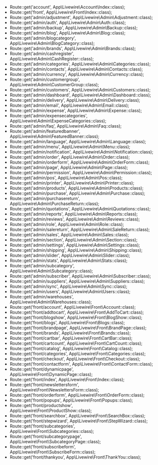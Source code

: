 - Route::get('account', App\Livewire\Account\Index::class);
- Route::get('front', App\Livewire\Front\Index::class);
- Route::get('admin/adjustment', App\Livewire\Admin\Adjustment::class);
- Route::get('admin/auth', App\Livewire\Admin\Auth::class);
- Route::get('admin/backup', App\Livewire\Admin\Backup::class);
- Route::get('admin/blog', App\Livewire\Admin\Blog::class);
- Route::get('admin/blogcategory', App\Livewire\Admin\BlogCategory::class);
- Route::get('admin/brands', App\Livewire\Admin\Brands::class);
- Route::get('admin/cashregister', App\Livewire\Admin\CashRegister::class);
- Route::get('admin/categories', App\Livewire\Admin\Categories::class);
- Route::get('admin/contacts', App\Livewire\Admin\Contacts::class);
- Route::get('admin/currency', App\Livewire\Admin\Currency::class);
- Route::get('admin/customergroup', App\Livewire\Admin\CustomerGroup::class);
- Route::get('admin/customers', App\Livewire\Admin\Customers::class);
- Route::get('admin/dashboard', App\Livewire\Admin\Dashboard::class);
- Route::get('admin/delivery', App\Livewire\Admin\Delivery::class);
- Route::get('admin/email', App\Livewire\Admin\Email::class);
- Route::get('admin/expense', App\Livewire\Admin\Expense::class);
- Route::get('admin/expensecategories', App\Livewire\Admin\ExpenseCategories::class);
- Route::get('admin/faq', App\Livewire\Admin\Faq::class);
- Route::get('admin/featuredbanner', App\Livewire\Admin\FeaturedBanner::class);
- Route::get('admin/language', App\Livewire\Admin\Language::class);
- Route::get('admin/menu', App\Livewire\Admin\Menu::class);
- Route::get('admin/notification', App\Livewire\Admin\Notification::class);
- Route::get('admin/order', App\Livewire\Admin\Order::class);
- Route::get('admin/orderform', App\Livewire\Admin\OrderForm::class);
- Route::get('admin/page', App\Livewire\Admin\Page::class);
- Route::get('admin/permission', App\Livewire\Admin\Permission::class);
- Route::get('admin/pos', App\Livewire\Admin\Pos::class);
- Route::get('admin/printer', App\Livewire\Admin\Printer::class);
- Route::get('admin/products', App\Livewire\Admin\Products::class);
- Route::get('admin/purchase', App\Livewire\Admin\Purchase::class);
- Route::get('admin/purchasereturn', App\Livewire\Admin\PurchaseReturn::class);
- Route::get('admin/quotations', App\Livewire\Admin\Quotations::class);
- Route::get('admin/reports', App\Livewire\Admin\Reports::class);
- Route::get('admin/reviews', App\Livewire\Admin\Reviews::class);
- Route::get('admin/role', App\Livewire\Admin\Role::class);
- Route::get('admin/salereturn', App\Livewire\Admin\SaleReturn::class);
- Route::get('admin/sales', App\Livewire\Admin\Sales::class);
- Route::get('admin/section', App\Livewire\Admin\Section::class);
- Route::get('admin/settings', App\Livewire\Admin\Settings::class);
- Route::get('admin/shipping', App\Livewire\Admin\Shipping::class);
- Route::get('admin/slider', App\Livewire\Admin\Slider::class);
- Route::get('admin/stats', App\Livewire\Admin\Stats::class);
- Route::get('admin/subcategory', App\Livewire\Admin\Subcategory::class);
- Route::get('admin/subscriber', App\Livewire\Admin\Subscriber::class);
- Route::get('admin/suppliers', App\Livewire\Admin\Suppliers::class);
- Route::get('admin/sync', App\Livewire\Admin\Sync::class);
- Route::get('admin/users', App\Livewire\Admin\Users::class);
- Route::get('admin/warehouses', App\Livewire\Admin\Warehouses::class);
- Route::get('front/account', App\Livewire\Front\Account::class);
- Route::get('front/addtocart', App\Livewire\Front\AddToCart::class);
- Route::get('front/blogshow', App\Livewire\Front\BlogShow::class);
- Route::get('front/blogs', App\Livewire\Front\Blogs::class);
- Route::get('front/brandpage', App\Livewire\Front\BrandPage::class);
- Route::get('front/brands', App\Livewire\Front\Brands::class);
- Route::get('front/cartbar', App\Livewire\Front\CartBar::class);
- Route::get('front/cartcount', App\Livewire\Front\CartCount::class);
- Route::get('front/catalog', App\Livewire\Front\Catalog::class);
- Route::get('front/categories', App\Livewire\Front\Categories::class);
- Route::get('front/checkout', App\Livewire\Front\Checkout::class);
- Route::get('front/contactform', App\Livewire\Front\ContactForm::class);
- Route::get('front/dynamicpage', App\Livewire\Front\DynamicPage::class);
- Route::get('front/index', App\Livewire\Front\Index::class);
- Route::get('front/newslettersform', App\Livewire\Front\NewslettersForm::class);
- Route::get('front/orderform', App\Livewire\Front\OrderForm::class);
- Route::get('front/popups', App\Livewire\Front\Popups::class);
- Route::get('front/productshow', App\Livewire\Front\ProductShow::class);
- Route::get('front/searchbox', App\Livewire\Front\SearchBox::class);
- Route::get('front/stepwizard', App\Livewire\Front\StepWizard::class);
- Route::get('front/subcategories', App\Livewire\Front\Subcategories::class);
- Route::get('front/subcategorypage', App\Livewire\Front\SubcategoryPage::class);
- Route::get('front/subscribeform', App\Livewire\Front\SubscribeForm::class);
- Route::get('front/thankyou', App\Livewire\Front\ThankYou::class);
